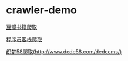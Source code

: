 # crawler-demo

[豆瓣书籍爬取](./crawler-douban-book.js)

[程序员客栈爬取](./witkey.js)

[织梦58爬取(http://www.dede58.com/dedecms/)](./dede58.js)